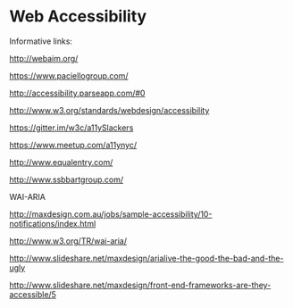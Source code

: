 # Web Accessibility

Informative links:

http://webaim.org/

https://www.paciellogroup.com/

http://accessibility.parseapp.com/#0

http://www.w3.org/standards/webdesign/accessibility

https://gitter.im/w3c/a11ySlackers

https://www.meetup.com/a11ynyc/

http://www.equalentry.com/

http://www.ssbbartgroup.com/



WAI-ARIA

http://maxdesign.com.au/jobs/sample-accessibility/10-notifications/index.html

http://www.w3.org/TR/wai-aria/

http://www.slideshare.net/maxdesign/arialive-the-good-the-bad-and-the-ugly

http://www.slideshare.net/maxdesign/front-end-frameworks-are-they-accessible/5

